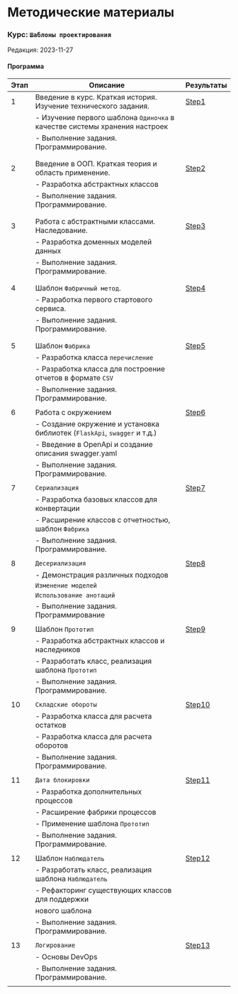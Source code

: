 # Методические материалы
### Курс: `Шаблоны проектирования`
Редакция: 2023-11-27

#### Программа
| Этап      |   Описание                                                   | Результаты                     |
|-----------|--------------------------------------------------------------|--------------------------------|
| 1         | Введение в курс. Краткая история. Изучение технического задания. | [Step1](./Step1)           |
|           |  - Изучение первого шаблона `Одиночка`  в качестве системы хранения настроек |                |
|           |  - Выполнение задания. Программирование.                     |                                |
|           |                                                              |                                |
| | | |
| 2         | Введение в ООП. Краткая  теория и область применение.        | [Step2](./Step2)               |
|           |  - Разработка абстрактных классов                            |                                |
|           |  - Выполнение задания. Программирование.                     |                                |
|           |                                                              |                                |
| | | | 
| 3         | Работа с абстрактными классами. Наследование.                | [Step3](./Step3)               |
|           |  - Разработка доменных моделей данных                        |                                |
|           |  - Выполнение задания. Программирование.                     |                                |
|           |                                                              |                                |
| | | | 
| 4         | Шаблон `Фабричный метод`.                                    | [Step4](./Step4)               |
|           |  - Разработка первого стартового сервиса.                    |                                |
|           |  - Выполнение задания. Программирование.                     |                                |
|           |                                                              |                                |
| | | | 
| 5         | Шаблон `Фабрика`                                             | [Step5](./Step5)               |
|           |  - Разработка класса `перечисление`                          |                                |
|           |  - Разработка класса для построение отчетов в формате `CSV`  |                                |
|           |  - Выполнение задания. Программирование.                     |                                | 
|           |                                                              |                                | 
| 6         | Работа с окружением                                          | [Step6](./Step6)               |
|           |  - Создание окружение и установка библиотек (`FlaskApi`, `swagger` и т.д.)       |                                |
|           |  - Введение в OpenApi и создание описания swagger.yaml       |                                |
|           |  - Выполнение задания. Программирование.                     |                                |
| | | |
| 7         | `Сериализация`                                               | [Step7](./Step7)               |
|           |  - Разработка базовых классов для конвертации                |                                |
|           |  - Расширение классов с отчетностью, шаблон `Фабрика`        |                                |
|           |  - Выполнение задания. Программирование.                     |                                |
| | | | 
| 8         | `Десериализация`                                             | [Step8](./Step8)               |
|           |  - Демонстрация различных подходов                           |                                |
|           |    `Изменение моделей`                                       |                                |
|           |    `Использование анотаций`                                  |                                |
|           |  - Выполнение задания. Программирование                      |                                |
| | | | 
|  9        | Шаблон `Прототип`                                            | [Step9](./Step9)               |
|           |  - Разработка абстрактных классов и наследников              |                                |
|           |  - Разработать класс, реализация шаблона `Прототип`          |                               |
|           |  - Выполнение задания. Программирование.                     |                               |
| |  | |
| 10        | `Складские обороты`                                          | [Step10](./Step10)            |
|           |   - Разработка класса для расчета остатков                   |                               |
|           |   - Разработка класса для расчета оборотов                   |                               |
|           |   - Выполнение задания. Программирование.                    |                               |
| | | | 
| 11        | `Дата блокировки`                                            | [Step11](./Step11)            |
|           |  - Разработка дополнительных процессов                       |                               |
|           |  - Расширение фабрики процессов                              |                               |
|           |  - Применение шаблона `Прототип`                             |                               |
|           |  - Выполнение задания. Программирование.                     |                               |
| | | |
| 12        | Шаблон `Наблюдатель`                                         | [Step12](./Step12)            |
|           |  - Разработать класс, реализация шаблона `Наблюдатель`       |                               |
|           |  - Рефакторинг существующих классов для поддержки            |                               |
|           |    нового шаблона                                            |                               |
|           |  - Выполнение задания. Программирование.                     |                               |
| | | |
| 13        | `Логирование`                                                | [Step13](./Step13)            |
|           |  - Основы DevOps                                             |                               |
|           |  - Выполнение задания. Программирование.                     |                               |
| | | | 



